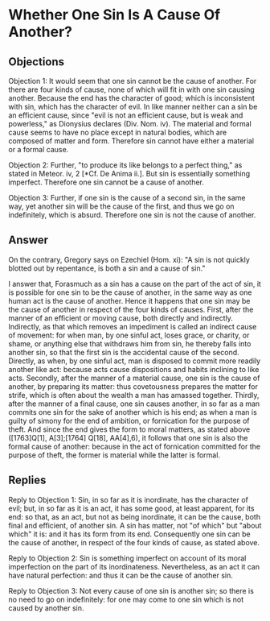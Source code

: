 # Whether One Sin Is A Cause Of Another?

## Objections

Objection 1: It would seem that one sin cannot be the cause of another. For there are four kinds of cause, none of which will fit in with one sin causing another. Because the end has the character of good; which is inconsistent with sin, which has the character of evil. In like manner neither can a sin be an efficient cause, since "evil is not an efficient cause, but is weak and powerless," as Dionysius declares (Div. Nom. iv). The material and formal cause seems to have no place except in natural bodies, which are composed of matter and form. Therefore sin cannot have either a material or a formal cause.

Objection 2: Further, "to produce its like belongs to a perfect thing," as stated in Meteor. iv, 2 [*Cf. De Anima ii.]. But sin is essentially something imperfect. Therefore one sin cannot be a cause of another.

Objection 3: Further, if one sin is the cause of a second sin, in the same way, yet another sin will be the cause of the first, and thus we go on indefinitely, which is absurd. Therefore one sin is not the cause of another.

## Answer

On the contrary, Gregory says on Ezechiel (Hom. xi): "A sin is not quickly blotted out by repentance, is both a sin and a cause of sin."

I answer that, Forasmuch as a sin has a cause on the part of the act of sin, it is possible for one sin to be the cause of another, in the same way as one human act is the cause of another. Hence it happens that one sin may be the cause of another in respect of the four kinds of causes. First, after the manner of an efficient or moving cause, both directly and indirectly. Indirectly, as that which removes an impediment is called an indirect cause of movement: for when man, by one sinful act, loses grace, or charity, or shame, or anything else that withdraws him from sin, he thereby falls into another sin, so that the first sin is the accidental cause of the second. Directly, as when, by one sinful act, man is disposed to commit more readily another like act: because acts cause dispositions and habits inclining to like acts. Secondly, after the manner of a material cause, one sin is the cause of another, by preparing its matter: thus covetousness prepares the matter for strife, which is often about the wealth a man has amassed together. Thirdly, after the manner of a final cause, one sin causes another, in so far as a man commits one sin for the sake of another which is his end; as when a man is guilty of simony for the end of ambition, or fornication for the purpose of theft. And since the end gives the form to moral matters, as stated above ([1763]Q[1], A[3];[1764] Q[18], AA[4],6), it follows that one sin is also the formal cause of another: because in the act of fornication committed for the purpose of theft, the former is material while the latter is formal.

## Replies

Reply to Objection 1: Sin, in so far as it is inordinate, has the character of evil; but, in so far as it is an act, it has some good, at least apparent, for its end: so that, as an act, but not as being inordinate, it can be the cause, both final and efficient, of another sin. A sin has matter, not "of which" but "about which" it is: and it has its form from its end. Consequently one sin can be the cause of another, in respect of the four kinds of cause, as stated above.

Reply to Objection 2: Sin is something imperfect on account of its moral imperfection on the part of its inordinateness. Nevertheless, as an act it can have natural perfection: and thus it can be the cause of another sin.

Reply to Objection 3: Not every cause of one sin is another sin; so there is no need to go on indefinitely: for one may come to one sin which is not caused by another sin.